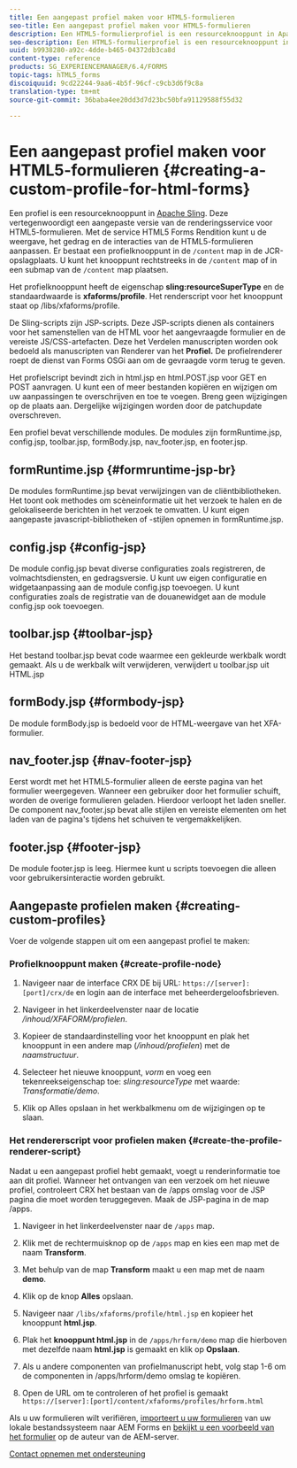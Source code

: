```yaml
---
title: Een aangepast profiel maken voor HTML5-formulieren
seo-title: Een aangepast profiel maken voor HTML5-formulieren
description: Een HTML5-formulierprofiel is een resourceknooppunt in Apache Sling. Deze vertegenwoordigt een aangepaste versie van de renderservice voor HTML5-formulieren.
seo-description: Een HTML5-formulierprofiel is een resourceknooppunt in Apache Sling. Deze vertegenwoordigt een aangepaste versie van de renderservice voor HTML5-formulieren.
uuid: b9938280-a92c-4dde-b465-04372db3ca8d
content-type: reference
products: SG_EXPERIENCEMANAGER/6.4/FORMS
topic-tags: hTML5_forms
discoiquuid: 9cd22244-9aa6-4b5f-96cf-c9cb3d6f9c8a
translation-type: tm+mt
source-git-commit: 36baba4ee20dd3d7d23bc50bfa91129588f55d32

---
```



# Een aangepast profiel maken voor HTML5-formulieren {#creating-a-custom-profile-for-html-forms}

Een profiel is een resourceknooppunt in [Apache Sling](https://sling.apache.org/). Deze vertegenwoordigt een aangepaste versie van de renderingsservice voor HTML5-formulieren. Met de service HTML5 Forms Rendition kunt u de weergave, het gedrag en de interacties van de HTML5-formulieren aanpassen. Er bestaat een profielknooppunt in de `/content` map in de JCR-opslagplaats. U kunt het knooppunt rechtstreeks in de `/content` map of in een submap van de `/content` map plaatsen.

Het profielknooppunt heeft de eigenschap **sling:resourceSuperType** en de standaardwaarde is **xfaforms/profile**. Het renderscript voor het knooppunt staat op /libs/xfaforms/profile.

De Sling-scripts zijn JSP-scripts. Deze JSP-scripts dienen als containers voor het samenstellen van de HTML voor het aangevraagde formulier en de vereiste JS/CSS-artefacten. Deze het Verdelen manuscripten worden ook bedoeld als manuscripten van Renderer van het **Profiel.** De profielrenderer roept de dienst van Forms OSGi aan om de gevraagde vorm terug te geven.

Het profielscript bevindt zich in html.jsp en html.POST.jsp voor GET en POST aanvragen. U kunt een of meer bestanden kopiëren en wijzigen om uw aanpassingen te overschrijven en toe te voegen. Breng geen wijzigingen op de plaats aan. Dergelijke wijzigingen worden door de patchupdate overschreven.

Een profiel bevat verschillende modules. De modules zijn formRuntime.jsp, config.jsp, toolbar.jsp, formBody.jsp, nav_footer.jsp, en footer.jsp.

## formRuntime.jsp {#formruntime-jsp-br}

De modules formRuntime.jsp bevat verwijzingen van de cliëntbibliotheken. Het toont ook methodes om scèneinformatie uit het verzoek te halen en de gelokaliseerde berichten in het verzoek te omvatten. U kunt eigen aangepaste javascript-bibliotheken of -stijlen opnemen in formRuntime.jsp.

## config.jsp {#config-jsp}

De module config.jsp bevat diverse configuraties zoals registreren, de volmachtsdiensten, en gedragsversie. U kunt uw eigen configuratie en widgetaanpassing aan de module config.jsp toevoegen. U kunt configuraties zoals de registratie van de douanewidget aan de module config.jsp ook toevoegen.

## toolbar.jsp {#toolbar-jsp}

Het bestand toolbar.jsp bevat code waarmee een gekleurde werkbalk wordt gemaakt. Als u de werkbalk wilt verwijderen, verwijdert u toolbar.jsp uit HTML.jsp

## formBody.jsp {#formbody-jsp}

De module formBody.jsp is bedoeld voor de HTML-weergave van het XFA-formulier.

## nav_footer.jsp {#nav-footer-jsp}

Eerst wordt met het HTML5-formulier alleen de eerste pagina van het formulier weergegeven. Wanneer een gebruiker door het formulier schuift, worden de overige formulieren geladen. Hierdoor verloopt het laden sneller. De component nav_footer.jsp bevat alle stijlen en vereiste elementen om het laden van de pagina&#39;s tijdens het schuiven te vergemakkelijken.

## footer.jsp {#footer-jsp}

De module footer.jsp is leeg. Hiermee kunt u scripts toevoegen die alleen voor gebruikersinteractie worden gebruikt.

## Aangepaste profielen maken {#creating-custom-profiles}

Voer de volgende stappen uit om een aangepast profiel te maken:

### Profielknooppunt maken {#create-profile-node}

1. Navigeer naar de interface CRX DE bij URL: `https://[server]:[port]/crx/de` en login aan de interface met beheerdergeloofsbrieven.

1. Navigeer in het linkerdeelvenster naar de locatie */inhoud/XFAFORM/profielen*.

1. Kopieer de standaardinstelling voor het knooppunt en plak het knooppunt in een andere map (*/inhoud/profielen*) met de *naamstructuur*.

1. Selecteer het nieuwe knooppunt, *vorm* en voeg een tekenreekseigenschap toe: *sling:resourceType* met waarde: *Transformatie/demo*.

1. Klik op Alles opslaan in het werkbalkmenu om de wijzigingen op te slaan.

### Het rendererscript voor profielen maken {#create-the-profile-renderer-script}

Nadat u een aangepast profiel hebt gemaakt, voegt u renderinformatie toe aan dit profiel. Wanneer het ontvangen van een verzoek om het nieuwe profiel, controleert CRX het bestaan van de /apps omslag voor de JSP pagina die moet worden teruggegeven. Maak de JSP-pagina in de map /apps.

1. Navigeer in het linkerdeelvenster naar de `/apps` map.
1. Klik met de rechtermuisknop op de `/apps` map en kies een map met de naam **Transform**.
1. Met behulp van de map **Transform** maakt u een map met de naam **demo**.
1. Klik op de knop **Alles** opslaan.
1. Navigeer naar `/libs/xfaforms/profile/html.jsp` en kopieer het knooppunt **html.jsp**.
1. Plak het **knooppunt html.jsp** in de `/apps/hrform/demo` map die hierboven met dezelfde naam **html.jsp** is gemaakt en klik op **Opslaan**.
1. Als u andere componenten van profielmanuscript hebt, volg stap 1-6 om de componenten in /apps/hrform/demo omslag te kopiëren.

1. Open de URL om te controleren of het profiel is gemaakt `https://[server]:[port]/content/xfaforms/profiles/hrform.html`

Als u uw formulieren wilt verifiëren, [importeert u uw formulieren](/help/forms/using/get-xdp-pdf-documents-aem.md) van uw lokale bestandssysteem naar AEM Forms en [bekijkt u een voorbeeld van het formulier](/help/forms/using/previewing-forms.md) op de auteur van de AEM-server.

[Contact opnemen met ondersteuning](https://www.adobe.com/account/sign-in.supportportal.html)
